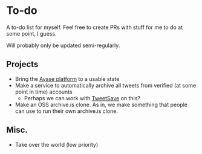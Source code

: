 # To-do

A to-do list for myself. Feel free to create PRs with stuff for me to do at some point, I guess.

Will probably only be updated semi-regularly.

## Projects

- Bring the [Ayase platform](https://github.com/r3c0d3x/ayase/blob/master/README.md) to a usable state
- Make a service to automatically archive all tweets from verified (at some point in time) accounts
  - Perhaps we can work with [TweetSave](https://tweetsave.com/) on this?
- Make an OSS archive.is clone. As in, we make something that people can use to run their own archive.is clone.

## Misc.

- Take over the world (low priority)
